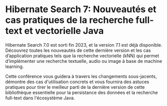 # Hibernate Search 7: Nouveautés et cas pratiques de la recherche full-text et vectorielle Java

Hibernate Search 7.0 est sorti fin 2023, et la version 7.1 est déjà disponible. Découvrez toutes les nouveautés de cette dernière version et les cas d’application pratiques tels que la recherche vectorielle (kNN) qui permet d’implémenter une recherche textuelle, audio ou image à base de machine learning.

Cette conférence vous guidera à travers les changements sous-jacents, démontre des cas d'utilisation concrets et vous fournira des astuces pratiques pour tirer le meilleur parti de la dernière version de cette bibliothèque essentielle pour la persistance des données et la recherche full-text dans l'écosystème Java.
